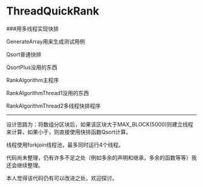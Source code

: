 # ThreadQuickRank
###用多线程实现快排

GenerateArray用来生成测试用例

Qsort普通快排

QsortPlus没用的东西

RankAlgorithm主程序

RankAlgorithmThread1没用的东西

RankAlgorithmThread2多线程快排程序

---
设计思路为：将数组分区块后，如果该区块大于MAX_BLOCK(5000)则建立线程来计算，如果小于，则直接使用快排函数Qsort计算。

线程使用forkjoin线程池，最多同时运行4个线程。

代码尚未整理，仍有许多不足之处（例如多余的声明和继承，多余的函数等等）我还会继续整理。

本人觉得该代码仍有可以改进之处，欢迎探讨。
